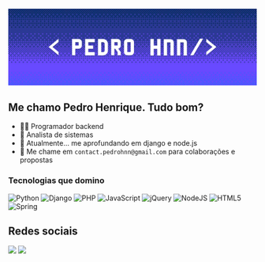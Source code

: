 ![enter image description here](banner-pedro.svg)  

## Me chamo Pedro Henrique. Tudo bom? 

- 👨‍💻 Programador backend
- 💾 Analista de sistemas 
- 🌱 Atualmente... me aprofundando em django e node.js
- 💬 Me chame em `contact.pedrohnn@gmail.com` para colaborações e propostas

### Tecnologias que domino
![Python](https://img.shields.io/badge/python-3670A0?style=for-the-badge&logo=python&logoColor=ffdd54)
![Django](https://img.shields.io/badge/django-%23092E20.svg?style=for-the-badge&logo=django&logoColor=white) 
![PHP](https://img.shields.io/badge/php-%23777BB4.svg?style=for-the-badge&logo=php&logoColor=white)
![JavaScript](https://img.shields.io/badge/javascript-%23323330.svg?style=for-the-badge&logo=javascript&logoColor=%23F7DF1E)
![jQuery](https://img.shields.io/badge/jquery-%230769AD.svg?style=for-the-badge&logo=jquery&logoColor=white)
![NodeJS](https://img.shields.io/badge/node.js-6DA55F?style=for-the-badge&logo=node.js&logoColor=white)
![HTML5](https://img.shields.io/badge/html5-%23E34F26.svg?style=for-the-badge&logo=html5&logoColor=white)
![Spring](https://img.shields.io/badge/spring-%236DB33F.svg?style=for-the-badge&logo=spring&logoColor=white)

## Redes sociais


<a href="https://linkedin.com/in/pedro-backend"><img src="https://img.shields.io/badge/LinkedIn-0077B5?style=for-the-badge&logo=linkedin&logoColor=white" /></a>
<a href="mailto:contact.pedrohnn@gmail.com"><img src="https://img.shields.io/badge/Gmail-D14836?style=for-the-badge&logo=gmail&logoColor=white" /></a>
